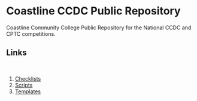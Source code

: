 # Coastline CCDC Public Repository

Coastline Community College Public Repository for the National CCDC and CPTC competitions.

## Links

<br>
<ol>
<li>
<a href="https://github.com/devurandom11/Coastline-CCDC-Public/tree/main/Checklists">Checklists</a>
</li>
<li>
<a href="https://github.com/devurandom11/Coastline-CCDC-Public/tree/main/Scripts">Scripts</a>
</li>
<li>
<a href="https://github.com/devurandom11/Coastline-CCDC-Public/tree/main/Templates">Templates</a>
</li>

